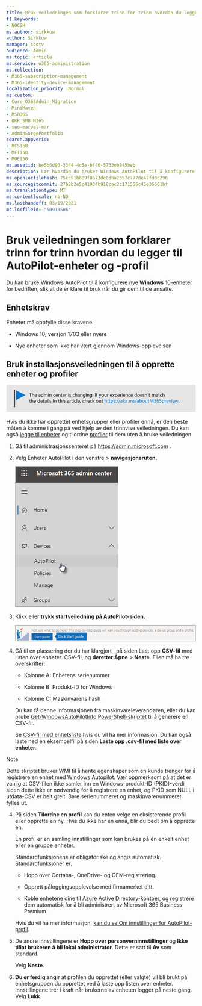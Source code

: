 ```yaml
---
title: Bruk veiledningen som forklarer trinn for trinn hvordan du legger til AutoPilot-enheter og -profil
f1.keywords:
- NOCSH
ms.author: sirkkuw
author: Sirkkuw
manager: scotv
audience: Admin
ms.topic: article
ms.service: o365-administration
ms.collection:
- M365-subscription-management
- M365-identity-device-management
localization_priority: Normal
ms.custom:
- Core_O365Admin_Migration
- MiniMaven
- MSB365
- OKR_SMB_M365
- seo-marvel-mar
- AdminSurgePortfolio
search.appverid:
- BCS160
- MET150
- MOE150
ms.assetid: be5b6d90-3344-4c5e-bf40-5733eb845beb
description: Lær hvordan du bruker Windows AutoPilot til å konfigurere nye Windows 10-enheter for bedriften, slik at de er klare til bruk for ansatte.
ms.openlocfilehash: 75cc51b889f8673de8dba2357c777de47fd0d296
ms.sourcegitcommit: 27b2b2e5c41934b918cac2c171556c45e36661bf
ms.translationtype: MT
ms.contentlocale: nb-NO
ms.lasthandoff: 03/19/2021
ms.locfileid: "50913506"
---
```

# <a name="use-the-step-by-step-guide-to-add-autopilot-devices-and-profile"></a>Bruk veiledningen som forklarer trinn for trinn hvordan du legger til AutoPilot-enheter og -profil

Du kan bruke Windows AutoPilot til å konfigurere nye **Windows** 10-enheter for bedriften, slik at de er klare til bruk når du gir dem til de ansatte.
  
## <a name="device-requirements"></a>Enhetskrav

Enheter må oppfylle disse kravene:
  
- Windows 10, versjon 1703 eller nyere
    
- Nye enheter som ikke har vært gjennom Windows-opplevelsen
    
## <a name="use-the-setup-guide-to-create-devices-and-profiles"></a>Bruk installasjonsveiledningen til å opprette enheter og profiler

[![Etikett for å gi deg beskjed om at administrasjonssenteret endres. Du finner mer informasjon på aka.ms/aboutM365preview.](../media/m365admincenterchanging.png)](/office365/admin/microsoft-365-admin-center-preview)

Hvis du ikke har opprettet enhetsgrupper eller profiler ennå, er den beste måten å komme i gang på ved hjelp av den trinnvise veiledningen. Du kan også [legge til enheter](create-and-edit-autopilot-devices.md) og tilordne [profiler](create-and-edit-autopilot-profiles.md) til dem uten å bruke veiledningen. 
  
1. Gå til administrasjonssenteret på <a href="https://go.microsoft.com/fwlink/p/?linkid=837890" target="_blank">https://admin.microsoft.com</a> .

2. Velg Enheter AutoPilot  i den venstre \> **navigasjonsruten.**

    ![Velg enheter i administrasjonssenteret, og velg deretter AutoPilot.](../media/AutoPilot.png)
  
2. Klikk eller **trykk startveiledning på AutoPilot-siden.** 
    
    ![Click Start guide for step-by-step instructions for Autopilot.](../media/31662655-d1e6-437d-87ea-c0dec5da56f7.png)
  
3. Gå til en plassering der du har klargjort , på siden Last opp **CSV-fil** med listen over enheter. CSV-fil, og **deretter Åpne** \> **Neste**. Filen må ha tre overskrifter:
    
    - Kolonne A: Enhetens serienummer
    
    - Kolonne B: Produkt-ID for Windows
    
    - Kolonne C: Maskinvarens hash
    
    Du kan få denne informasjonen fra maskinvareleverandøren, eller du kan bruke [Get-WindowsAutoPilotInfo PowerShell-skriptet](https://www.powershellgallery.com/packages/Get-WindowsAutoPilotInfo) til å generere en CSV-fil. 
    
    Se [CSV-fil med enhetsliste](../admin/misc/device-list.md) hvis du vil ha mer informasjon. Du kan også laste ned en eksempelfil på siden **Laste opp .csv-fil med liste over enheter**. 
    
> [!NOTE]
> Dette skriptet bruker WMI til å hente egenskaper som en kunde trenger for å registrere en enhet med Windows Autopilot. Vær oppmerksom på at det er vanlig at CSV-filen ikke samler inn en Windows-produkt-ID (PKID)-verdi siden dette ikke er nødvendig for å registrere en enhet, og PKID som NULL i utdata-CSV er helt greit. Bare serienummeret og maskinvarenummeret fylles ut.
    
4. På siden **Tilordne en profil** kan du enten velge en eksisterende profil eller opprette en ny. Hvis du ikke har en ennå, blir du bedt om å opprette en. 
    
    En profil er en samling innstillinger som kan brukes på én enkelt enhet eller en gruppe enheter.
    
    Standardfunksjonene er obligatoriske og angis automatisk. Standardfunksjoner er:
    
    - Hopp over Cortana-, OneDrive- og OEM-registrering.
    
    - Opprett påloggingsopplevelse med firmamerket ditt.
    
    - Koble enhetene dine til Azure Active Directory-kontoer, og registrere dem automatisk for å bli administrert av Microsoft 365 Business Premium.
    
    Hvis du vil ha mer informasjon, [kan du se Om innstillinger for AutoPilot-profil](autopilot-profile-settings.md). 
    
5. De andre innstillingene er **Hopp over personverninnstillinger** og **Ikke tillat brukeren å bli lokal administrator**. Dette er satt til **Av** som standard. 
    
    Velg **Neste**.
    
6. **Du er ferdig angir** at profilen du opprettet (eller valgte) vil bli brukt på enhetsgruppen du opprettet ved å laste opp listen over enheter. Innstillingene trer i kraft når brukerne av enheten logger på neste gang. Velg **Lukk**.
